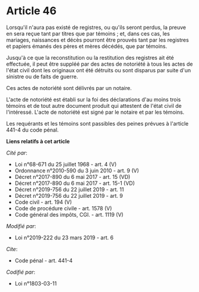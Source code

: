 # Article 46

Lorsqu'il n'aura pas existé de registres, ou qu'ils seront perdus, la preuve en sera reçue tant par titres que par témoins ;
et, dans ces cas, les mariages, naissances et décès pourront être prouvés tant par les registres et papiers émanés des pères
et mères décédés, que par témoins.

Jusqu'à ce que la reconstitution ou la restitution des registres ait été effectuée, il peut être suppléé par des actes de
notoriété à tous les actes de l'état civil dont les originaux ont été détruits ou sont disparus par suite d'un sinistre ou de
faits de guerre.

Ces actes de notoriété sont délivrés par un notaire.

L'acte de notoriété est établi sur la foi des déclarations d'au moins trois témoins et de tout autre document produit qui
attestent de l'état civil de l'intéressé. L'acte de notoriété est signé par le notaire et par les témoins.

Les requérants et les témoins sont passibles des peines prévues à l'article 441-4 du code pénal.

**Liens relatifs à cet article**

_Cité par_:

  - Loi n°68-671 du 25 juillet 1968 - art. 4 (V)
  - Ordonnance n°2010-590 du 3 juin 2010 - art. 9 (V)
  - Décret n°2017-890 du 6 mai 2017 - art. 15 (VD)
  - Décret n°2017-890 du 6 mai 2017 - art. 15-1 (VD)
  - Décret n°2019-756 du 22 juillet 2019 - art. 11
  - Décret n°2019-756 du 22 juillet 2019 - art. 9
  - Code civil - art. 194 (V)
  - Code de procédure civile - art. 1578 (V)
  - Code général des impôts, CGI. - art. 1119 (V)

_Modifié par_:

  - Loi n°2019-222 du 23 mars 2019 - art. 6

_Cite_:

  - Code pénal - art. 441-4

_Codifié par_:

  - Loi n°1803-03-11
